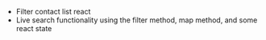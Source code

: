 * Filter contact list react
* Live search functionality using the filter method, map method, and some react state